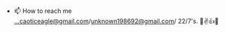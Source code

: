 - 📫 How to reach me ...caoticeagle@gmail.com/unknown198692@gmail.com/
22/7's. 🫡✌️👍🫶

<!---
Caoticeagle86/Caoticeagle86 is a ✨ special ✨ repository because its `README.md` (this file) appears on your GitHub profile.
You can click the Preview link to take a look at your changes.
--->
